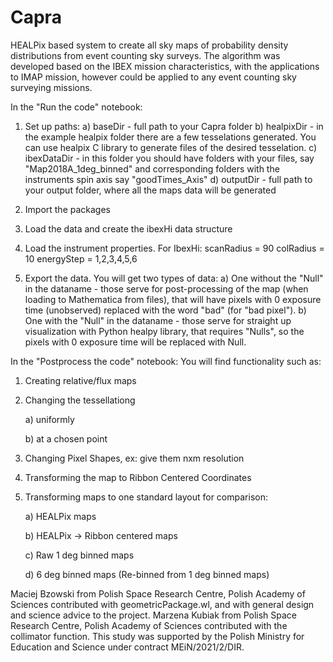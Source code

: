 # Capra
HEALPix based system to create all sky maps of probability density distributions from event counting sky surveys. The algorithm was developed based on the IBEX mission characteristics, with the applications to IMAP mission, however could be applied to any event counting sky surveying missions. 

In the "Run the code" notebook:
1. Set up paths:
    a) baseDir - full path to your Capra folder
    b) healpixDir - in the example healpix folder there are a few tesselations generated. You can use healpix C library to generate files of the desired tesselation.
    c) ibexDataDir - in this folder you should have folders with your files, say "Map2018A_1deg_binned" and corresponding folders with the instruments spin axis say "goodTimes_Axis"
    d) outputDir - full path to your output folder, where all the maps data will be generated

2. Import the packages

3. Load the data and create the ibexHi data structure

4. Load the instrument properties. For IbexHi: 
scanRadius = 90 
colRadius = 10
energyStep = 1,2,3,4,5,6

5. Export the data. You will get two types of data:
a) One without the "Null" in the dataname - those serve for post-processing of the map (when loading to Mathematica from files), that will have pixels with 0 exposure time (unobserved) replaced with the word "bad" (for "bad pixel").
b) One with the "Null" in the dataname - those serve for straight up visualization with Python healpy library, that requires "Nulls", so the pixels with 0 exposure time will be replaced with Null.


In the "Postprocess the code" notebook:
You will find functionality such as:
1. Creating relative/flux maps

2. Changing the tessellationg

    a) uniformly 
    
    b) at a chosen point

3. Changing Pixel Shapes, ex: give them nxm resolution

4. Transforming the map to Ribbon Centered Coordinates

5. Transforming maps to one standard layout for comparison:

    a) HEALPix maps
    
    b) HEALPix -> Ribbon centered maps
    
    c) Raw 1 deg binned maps
    
    d) 6 deg binned maps (Re-binned from 1 deg binned maps)

Maciej Bzowski from Polish Space Research Centre, Polish Academy of Sciences contributed with geometricPackage.wl, and with general design and science advice to the project.
Marzena Kubiak from Polish Space Research Centre, Polish Academy of Sciences contributed with the collimator function. 
This study was supported by the Polish Ministry for Education and Science under contract MEiN/2021/2/DIR. 

